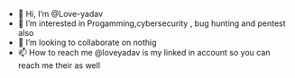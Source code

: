 - 👋 Hi, I’m @Love-yadav
- 👀 I’m interested in Progamming,cybersecurity , bug hunting  and pentest also
- 💞️ I’m looking to collaborate on nothig
- 📫 How to reach me @loveyadav is my linked in account so you can reach me their as well

<!---
Love-yadav/Love-yadav is a ✨ special ✨ repository because its `README.md` (this file) appears on your GitHub profile.
You can click the Preview link to take a look at your changes.
--->
